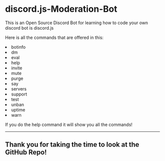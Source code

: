 # discord.js-Moderation-Bot

This is an Open Source Discord Bot for learning how to code your own discord bot is discord.js

Here is all the commands that are offered in this:
<li>botinfo</li>
<li>dm</li>
<li>eval</li>
<li>help</li>
<li>invite</li>
<li>mute</li>
<li>purge</li>
<li>say</li>
<li>servers</li>
<li>support</li>
<li>test</li>
<li>unban</li>
<li>uptime</li>
<li>warn</li>

If you do the help command it will show you all the commands!

---------------------------
## Thank you for taking the time to look at the GitHub Repo!
